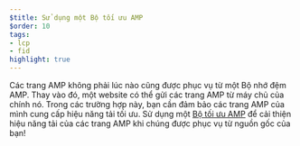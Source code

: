 ```yaml
---
$title: Sử dụng một Bộ tối ưu AMP
$order: 10
tags:
- lcp
- fid
highlight: true
---
```


Các trang AMP không phải lúc nào cũng được phục vụ từ một Bộ nhớ đệm AMP. Thay vào đó, một website có thể gửi các trang AMP từ máy chủ của chính nó. Trong các trường hợp này, bạn cần đảm bảo các trang AMP của mình cung cấp hiệu năng tải tối ưu. Sử dụng một [Bộ tối ưu AMP](https://amp.dev/documentation/guides-and-tutorials/optimize-and-measure/amp-optimizer-guide/) để cải thiện hiệu năng tải của các trang AMP khi chúng được phục vụ từ nguồn gốc của bạn!
